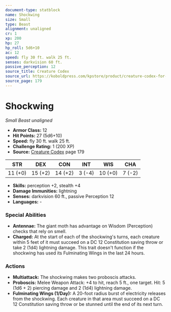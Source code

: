 ```yaml
---
document-type: statblock
name: Shockwing
size: Small
type: Beast
alignment: unaligned
cr: 1
xp: 200
hp: 27
hp_roll: 5d6+10
ac: 12
speed: fly 30 ft. walk 25 ft.
senses: darkvision 60 ft. 
passive_perception: 12
source_title: Creature Codex
source_url: https://koboldpress.com/kpstore/product/creature-codex-for-5th-edition-dnd
source_page: 179
---
```


# Shockwing

*Small* *Beast* *unaligned*

- **Armor Class:** 12
- **Hit Points:** 27 (5d6+10)
- **Speed:** fly 30 ft. walk 25 ft.
- **Challenge Rating:** 1 (200 XP)
- **Source:** [Creature Codex](https://koboldpress.com/kpstore/product/creature-codex-for-5th-edition-dnd) page 179

| STR | DEX | CON | INT | WIS | CHA |
| --- | --- | --- | --- | --- | --- |
| 11 (+0) | 15 (+2) | 14 (+2) | 3 (-4) | 10 (+0) | 7 (-2) |

- **Skills:** perception +2, stealth +4
- **Damage Immunities:** lightning
- **Senses:** darkvision 60 ft., passive Perception 12
- **Languages:** -

### Special Abilities

- **Antennae:** The giant moth has advantage on Wisdom (Perception) checks that rely on smell.
- **Charged:** At the start of each of the shockwing's turns, each creature within 5 feet of it must succeed on a DC 12 Constitution saving throw or take 2 (1d4) lightning damage. This trait doesn't function if the shockwing has used its Fulminating Wings in the last 24 hours.

### Actions

- **Multiattack:** The shockwing makes two proboscis attacks.
- **Proboscis:** Melee Weapon Attack: +4 to hit, reach 5 ft., one target. Hit: 5 (1d6 + 2) piercing damage and 2 (1d4) lightning damage.
- **Fulminating Wings (1/Day):** A 20-foot radius burst of electricity releases from the shockwing. Each creature in that area must succeed on a DC 12 Constitution saving throw or be stunned until the end of its next turn.
